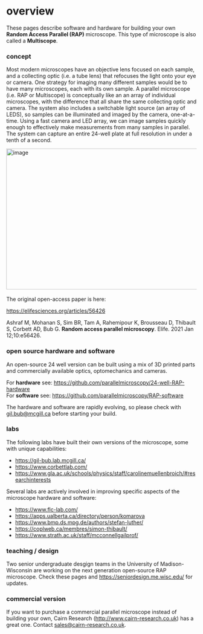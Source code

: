 # overview

These pages describe software and hardware for building your own <b>Random Access Parallel (RAP)</b> microscope. This type of microscope is also called a <b> Multiscope</b>.

### concept

Most modern microscopes have an objective lens focused on each sample, and a collecting optic (i.e. a tube lens) that refocuses the light onto your eye or camera. One strategy for imaging many different samples would be to have many microscopes, each with its own sample. A parallel microscope (i.e. RAP or Multiscope) is conceptually like an an array of individual microscopes, with the difference that all share the same collecting optic and camera.  The system also includes a switchable light source (an array of LEDS), so samples can be illuminated and imaged by the camera, one-at-a-time. Using a fast camera and LED array, we can image samples quickly enough to effectively make measurements from many samples in parallel. The system can capture an entire 24-well plate at full resolution in under a tenth of a second.

<img width="1126" height="373" alt="image" src="https://github.com/user-attachments/assets/25f0a2c5-f09a-4eb3-b6a0-7a827926e4a1" />

<br>
<br>
The original open-access paper is here:

https://elifesciences.org/articles/56426

Ashraf M, Mohanan S, Sim BR, Tam A, Rahemipour K, Brousseau D, Thibault S, Corbett AD, Bub G. <b>Random access parallel microscopy</b>. Elife. 2021 Jan 12;10:e56426.

### open source hardware and software

An open-source 24 well version can be built using a mix of 3D printed parts and commercially available optics, optomechanics and cameras.<br>

For **hardware** see: https://github.com/parallelmicroscopy/24-well-RAP-hardware<br>
For **software** see: https://github.com/parallelmicroscopy/RAP-software

The hardware and software are rapidly evolving, so please check with [gil.bub@mcgill.ca](mailto:gil.bub@mcgill.ca) before starting your build.

### labs

The following labs have built their own versions of the microscope, some with unique capabilities:

- https://gil-bub.lab.mcgill.ca/
- https://www.corbettlab.com/
- https://www.gla.ac.uk/schools/physics/staff/carolinemuellenbroich/#researchinterests

Several labs are actively involved in improving specific aspects of the microscope hardware and software:

- https://www.flc-lab.com/
- https://apps.ualberta.ca/directory/person/komarova
- https://www.bmp.ds.mpg.de/authors/stefan-luther/
- https://coplweb.ca/membres/simon-thibault/
- https://www.strath.ac.uk/staff/mcconnellgailprof/

### teaching / design

Two senior undergraduate desgign teams in the University of Madison-Wisconsin are working on the next generation open-source RAP microscope. Check these pages and https://seniordesign.me.wisc.edu/ for updates.

### commercial version

If you want to purchase a commercial parallel microscope instead of building your own, Cairn Research (http://www.cairn-research.co.uk)
has a great one. Contact sales@cairn-research.co.uk.



